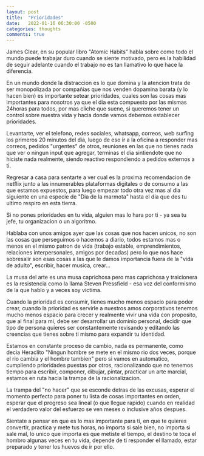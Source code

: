 ```yaml
---
layout: post
title:  "Prioridades"
date:   2022-01-16 06:30:00 -0500
categories: thoughts
comments: true
---
```


James Clear, en su popular libro "Atomic Habits" habla sobre como todo el mundo puede trabajar duro cuando se siente motivado, pero es la habilidad de seguir adelante cuando el trabajo no es tan llamativo lo que hace la diferencia.

En un mundo donde la distraccion es lo que domina y la atencion trata de ser monopolizada por compañias que nos venden dopamina barata (y lo hacen bien) es importante setear prioridades, cuales son las cosas mas importantes para nosotros ya que el dia esta compuesto por las mismas 24horas para todos, por mas cliche que suene, si queremos tener un control sobre nuestra vida y hacia donde vamos debemos establecer prioridades.

Levantarte, ver el telefono, redes sociales, whatsapp, correos, web surfing los primeros 20 minutos del dia, luego de eso ir a la oficina a responder mas correos, pedidos "urgentes" de otros, reuniones en las que no tienes nada que ver o ningun input que agregar, terminas el dia sintiendote que no hiciste nada realmente, siendo reactivo respondiendo a pedidos externos a ti.

Regresar a casa para sentarte a ver cual es la proxima recomendacion de netflix junto a las innumerables plataformas digitales o de consumo a las que estamos expuestos, para luego empezar todo otra vez mas al dia siguiente en una especie de "Dia de la marmota" hasta el dia que des tu ultimo respiro en esta tierra.

Si no pones prioridades en tu vida, alguien mas lo hara por ti - ya sea tu jefe, tu organizacion o un algoritmo.

Hablaba con unos amigos ayer que las cosas que nos hacen unicos, no son las cosas que perseguimos o hacemos a diario, todos estamos mas o menos en el mismo patron de vida (trabajo estable, emprendimientos, relaciones interpersonales, amigos por decadas) pero lo que nos hace sobresalir son esas cosas a las que le damos importancia fuera de la "vida de adulto", escribir, hacer musica, crear...

La musa del arte es una musa caprichosa pero mas caprichosa y traicionera es la resistencia como la llama Steven Pressfield - esa voz del conformismo de la que hablo y a veces soy victima.

Cuando la prioridad es consumir, tienes mucho menos espacio para poder crear, cuando la prioridad es servirle a nuestros amos corporativos tenemos mucho menos espacio para crecer y realmente vivir una vida con proposito, que al final para mi, debe ser desarrollar un dominio personal, decidir que tipo de persona quieres ser constantemente revisando y editando las creencias que tienes sobre ti mismo para expandir tu identidad.

Estamos en constante proceso de cambio, nada es permanente, como decia Heraclito "Ningun hombre se mete en el mismo rio dos veces, porque el rio cambia y el hombre tambien" pero si vamos en automatico, cumpliendo prioridades puestas por otros, racionalizando que no tenemos tiempo para escribir, componer, dibujar, pintar, practicar un arte marcial, estamos en ruta hacia la trampa de la racionalizacion.

La trampa del "no hacer" que se esconde detras de las excusas, esperar el momento perfecto para poner tu lista de cosas importantes en orden, esperar que el progreso sea lineal (o que llegue rapido) cuando en realidad el verdadero valor del esfuerzo se ven meses o inclusive años despues.

Sientate a pensar en que es lo mas importante para ti, en que te quieres convertir, practica y mete tus horas, no importa si sale bien, no importa si sale mal, lo unico que importa es que metiste el tiempo, el destino te toca el hombro algunas veces en tu vida, depende de ti responder el llamado, estar preparado y tener los huevos de ir por ello.
